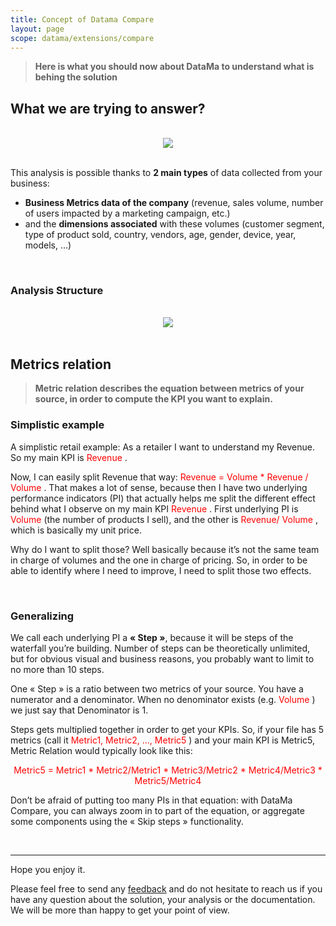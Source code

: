 ```yaml
---
title: Concept of Datama Compare
layout: page
scope: datama/extensions/compare
---
```


> **Here is what you should now about DataMa to understand what is behing the solution**


## What we are trying to answer?

<br>

<center><img src="{{site.url}}/{{site.baseurl}}/core_app/new/compare/images/compare_introduction.png" /></center>

<br>

This analysis is possible thanks to **2 main types** of data collected from your business:

* **Business Metrics data of the company** (revenue, sales volume, number of users impacted by a marketing campaign, etc.)
* and the **dimensions associated** with these volumes (customer segment, type of product sold, country, vendors, age, gender, device, year, models, …)

<br>

### Analysis Structure

<br>

<center><img src="{{site.url}}/{{site.baseurl}}/core_app/new/compare/model/images/Model-300x266.jpg"/></center>

<br>

## Metrics relation

> **Metric relation describes the equation between metrics of your source, in order to compute the KPI you want to explain.**

### Simplistic example

A simplistic retail example: As a retailer I want to understand my Revenue. So my main KPI is <span style="color:red"> Revenue </span>.

Now, I can easily split Revenue that way: <span style="color:red"> Revenue = Volume * Revenue / Volume </span>. That makes a lot of sense, because then I have two underlying performance indicators (PI) that actually helps me split the different effect behind what I observe on my main KPI <span style="color:red"> Revenue </span>. First underlying PI is <span style="color:red"> Volume </span> (the number of products I sell), and the other is <span style="color:red"> Revenue/ Volume </span>, which is basically my unit price.

Why do I want to split those? Well basically because it’s not the same team in charge of volumes and the one in charge of pricing. So, in order to be able to identify where I need to improve, I need to split those two effects.

<br>

### Generalizing

We call each underlying PI a **« Step »**, because it will be steps of the waterfall you’re building. Number of steps can be theoretically unlimited, but for obvious visual and business reasons, you probably want to limit to no more than 10 steps.

One « Step » is a ratio between two metrics of your source. You have a numerator and a denominator. When no denominator exists (e.g. <span style="color:red"> Volume </span>) we just say that Denominator is 1.

Steps gets multiplied together in order to get your KPIs. So, if your file has 5 metrics (call it <span style="color:red"> Metric1, Metric2, ..., Metric5 </span>) and your main KPI is Metric5, Metric Relation would typically look like this:

 <center> <span style="color:red"> Metric5 = Metric1 * Metric2/Metric1 * Metric3/Metric2 * Metric4/Metric3 * Metric5/Metric4 </span> </center>

Don’t be afraid of putting too many PIs in that equation: with DataMa Compare, you can always zoom in to part of the equation, or aggregate some components using the « Skip steps » functionality.

<br>

---

Hope you enjoy it.

Please feel free to send any [feedback](https://datama.io/lets-talk/) and do not hesitate to reach us if you have any question about the solution, your analysis or the documentation. We will be more than happy to get your point of view.

